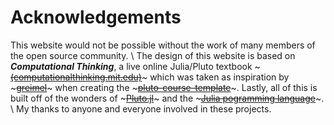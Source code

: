 # Acknowledgements

This website would not be possible without the work of many members of the open source community.
\\
The design of this website is based on _**Computational Thinking**_, a live online Julia/Pluto textbook ~~~<a href="https://computationalthinking.mit.edu" target="_blank" rel="noopener noreferrer">(computationalthinking.mit.edu)</a>~~~ 
which was taken as inspiration by ~~~<a href="https://github.com/greimel" target="_blank" rel="noopener noreferrer">greimel</a>~~~ when creating the ~~~<a href="https://github.com/greimel/pluto-course-template" target="_blank" rel="noopener noreferrer">pluto-course-template</a>~~~.
Lastly, all of this is built off of the wonders of ~~~<a href="https://plutojl.org/" target="_blank" rel="noopener noreferrer">Pluto.jl</a>~~~ and the ~~~<a href="https://julialang.org/" target="_blank" rel="noopener noreferrer">Julia pogramming language</a>~~~.
\\
My thanks to anyone and everyone involved in these projects. 